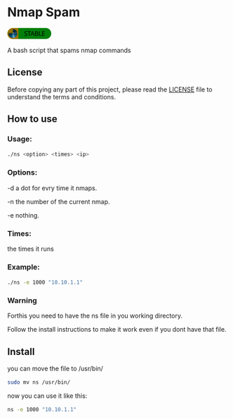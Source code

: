 # Nmap Spam

[<img alt="Status" src="https://raw.githubusercontent.com/Orbinuity/.github/main/status/stable.png" width="100" height="25">](https://orbinuity.github.io/Orbinuity/statusIcons.html)

A bash script that spams nmap commands

## License

Before copying any part of this project, please read the [LICENSE](./LICENSE) file to understand the terms and conditions.

## How to use

### Usage:
```bash
./ns <option> <times> <ip>
```


### Options:

-d a dot for evry time it nmaps.

-n the number of the current nmap.

-e nothing.

### Times:

the times it runs

### Example:
```bash
./ns -e 1000 "10.10.1.1"
```

### Warning

Forthis you need to have the ns file in you working directory.

Follow the install instructions to make it work even if you dont have that file.

## Install

you can move the file to /usr/bin/

```bash
sudo mv ns /usr/bin/
```

now you can use it like this:
```bash
ns -e 1000 "10.10.1.1"
```